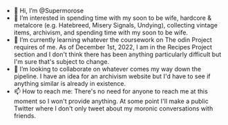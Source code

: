 - 👋 Hi, I’m @Supermorose
- 👀 I’m interested in spending time with my soon to be wife, hardcore & metalcore (e.g. Hatebreed, Misery Signals, Undying), collecting vintage items, archivism, and spending time with my soon to be wife.
- 🌱 I’m currently learning whatever the coursework on The odin Project requires of me. As of December 1st, 2022, I am in the Recipes Project section and I don't think there has been anything particularly difficult but I'm sure that's subject to change.
- 💞️ I’m looking to collaborate on whatever comes my way down the pipeline. I have an idea for an archivism website but I'd have to see if anything similar is already in existence.
- 📫 How to reach me: There's no need for anyone to reach me at this moment so I won't provide anything. At some point I'll make a public Twitter where I don't only tweet about my moronic conversations with friends.

<!---
Supermorose/Supermorose is a ✨ special ✨ repository because its `README.md` (this file) appears on your GitHub profile.
You can click the Preview link to take a look at your changes.
--->
